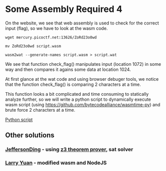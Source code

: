 # Some Assembly Required 4

On the website, we see that web assembly is used to check for the correct input (flag), so we have to look at the wasm code.

`wget mercury.picoctf.net:13626/ZoRd23o0wd`

`mv ZoRd23o0wd script.wasm`

`wasm2wat --generate-names script.wasm > script.wat`

We see that function check_flag() manipulates input (location 1072) in some way and then compares it agains some data at location 1024.

At first glance at the wat code and using browser debuger tools, we notice that the function check_flag() is comparing 2 characters at a time.

This function looks a bit complicated and time consuming to statically analyze further, so we will write a python script to dynamically execute wasm script (using https://github.com/bytecodealliance/wasmtime-py) and brute force 2 characters at a time.

[Python script](ape.py)


## Other solutions

### [JeffersonDing](https://github.com/JeffersonDing/CTF/tree/master/pico_CTF_2021/web/some_assembly_required_4) - using [z3 theorem prover](https://github.com/z3prover/z3), sat solver

### [Larry Yuan](https://web.archive.org/web/20210616163959/https://larry.science/post/picoctf-2021/) - modified wasm and NodeJS